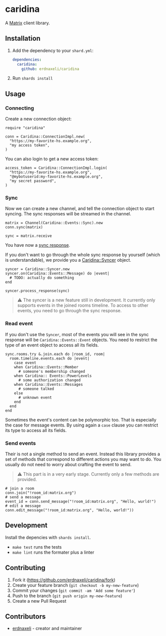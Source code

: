 # caridina

A [Matrix](https://matrix.org) client library.

## Installation

1. Add the dependency to your `shard.yml`:

   ```yaml
   dependencies:
     caridina:
       github: erdnaxeli/caridina
   ```

2. Run `shards install`

## Usage

### Connecting

Create a new connection object:

```crystal
require "caridina"

conn = Caridina::ConnectionImpl.new(
  "https://my-favorite-hs.example.org",
  "my access token",
)
```

You can also login to get a new access token:

```crystal
access_token = Caridina::ConnectionImpl.login(
  "https://my-favorite-hs.example.org",
  "@mybotuserid:my-favorite-hs.example.org",
  "my secret password",
)
```

### Sync

Now we can create a new channel, and tell the connection object to start syncing.
The sync responses will be streamed in the channel.

```
matrix = Channel(Caridina::Events::Sync).new
conn.sync(matrix)

sync = matrix.receive
```

You have now a [sync response](src/response/sync.cr).

If you don't want to go through the whole sync response by yourself (which is
understandable), we provide you a [Caridina::Syncer](src/syncer.cr) object.

```
syncer = Caridina::Syncer.new
syncer.on(Caridina::Events::Message) do |event|
  # TODO: actually do something
end

syncer.process_response(sync)
```

> :warning: The syncer is a new feature still in development.
> It currently only supports events in the joined rooms timeline.
> To access to other events, you need to go through the sync response.

### Read event

If you don't use the `Syncer`, most of the events you will see in the sync response
will be `Caridina::Events::Event` objects. You need to restrict the type of an event
object to access all its fields.

```
sync.rooms.try &.join.each do |room_id, room|
  room.timeline.events.each do |event|
    case event
    when Caridina::Events::Member
      # someone's membership changed
    when Caridina:: Events::PowerLevels
      # some authorization changed
    when Caridina::Events::Messages
      # someone talked
    else
      # unknown event
    end
  end
end
```

Sometimes the event's content can be polymorphic too.
That is especially the case for message events.
By using again a `case` clause you can restrict its type to access all its fields.

### Send events

Their is not a single method to send an event.
Instead this library provides a set of methods that correspond to different
actions you may want to do.
You usually do not need to worry about crafting the event to send.

> :warning: This part is in a very early stage.
> Currently only a few methods are provided.

```
# join a room
conn.join("!room_id:matrix.org")
# send a message
event_id = conn.send_message("!room_id:matrix.org", "Hello, wurld!")
# edit a message
conn.edit_message("!room_id:matrix.org", "Hello, world!"))
```

## Development

Install the depencies with `shards install`.

* `make test` runs the tests
* `make lint` runs the formater plus a linter

## Contributing

1. Fork it (<https://github.com/erdnaxeli/caridina/fork>)
2. Create your feature branch (`git checkout -b my-new-feature`)
3. Commit your changes (`git commit -am 'Add some feature'`)
4. Push to the branch (`git push origin my-new-feature`)
5. Create a new Pull Request

## Contributors

- [erdnaxeli](https://github.com/erdnaxeli) - creator and maintainer

